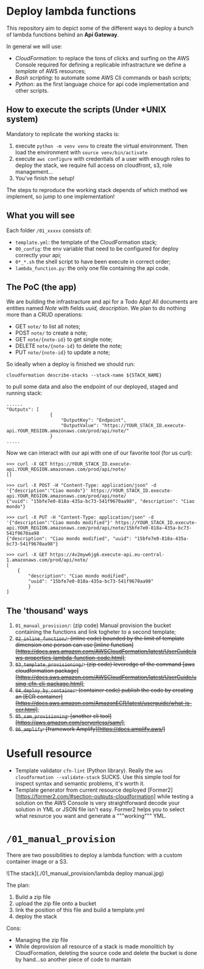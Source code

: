 # Deploy lambda functions

This repository aim to depict some of the different ways to deploy a bunch of lambda functions behind an **Api Gateway**.

In general we will use:

 * *CloudFormation*: to replace the tons of clicks and surfing on the AWS Console required for defining a replicable infrastracture we define a *template* of AWS resources;
 * *Bash scripting*: to automate some AWS Cli commands or bash scripts;
 * *Python*: as the first language choice for api code implementation and other scripts.

## How to execute the scripts (Under *UNIX system)

Mandatory to replicate the working stacks is:

 1. execute `python -m venv venv` to create the virtual environment. Then load the environment with `source venv/bin/activate`
 2. execute `aws configure` with credentials of a user with enough roles to deploy the stack, we require full access on cloudfront, s3, role management...
 3. You've finish the setup!


The steps to reproduce the working stack depends of which method we implement, so jump to one implementation!

## What you will see

Each folder `/01_xxxxx` consists of:

 * `template.yml`: the template of the CloudFormation stack;
 * `00_config`: the env variable that need to be configured for deploy correctly your api;
 * `0*_*.sh` the shell script to have been execute in correct order;
 * `lambda_function.py`: the only one file containing the api code.

## The PoC (the app)

We are building the infrastracture and api for a Todo App! All documents are entities named *Note* with fields *uuid, description*. We plan to do nothing more than a CRUD operations:

* GET `note/` to list all notes;
* POST `note/` to create a note;
* GET `note/{note-id}` to get single note;
* DELETE `note/{note-id}` to delete the note;
* PUT `note/{note-id}` to update a note;

So ideally when a deploy is finished we should run:

```
cloudformation describe-stacks --stack-name ${STACK_NAME}
```
to pull some data and also the endpoint of our deployed, staged and running stack:

```
......
"Outputs": [
                {
                    "OutputKey": "Endpoint",
                    "OutputValue": "https://YOUR_STACK_ID.execute-api.YOUR_REGION.amazonaws.com/prod/api/note/"
                }
.....
```

Now we can interact with our api with one of our favorite tool (for us curl):

```
>>> curl -X GET https://YOUR_STACK_ID.execute-api.YOUR_REGION.amazonaws.com/prod/api/note/
[]

>>> curl -X POST -H "Content-Type: application/json" -d '{"description":"Ciao mondo"}' https://YOUR_STACK_ID.execute-api.YOUR_REGION.amazonaws.com/prod/api/note/
{"uuid": "15bfe7e0-818a-435a-bc73-541f9670aa98", "description": "Ciao mondo"}

>>> curl -X PUT -H "Content-Type: application/json" -d '{"description":"Ciao mondo modified"}' https://YOUR_STACK_ID.execute-api.YOUR_REGION.amazonaws.com/prod/api/note/15bfe7e0-818a-435a-bc73-541f9670aa98
{"description": "Ciao mondo modified", "uuid": "15bfe7e0-818a-435a-bc73-541f9670aa98"}

>>> curl -X GET https://4v2myw6jg6.execute-api.eu-central-1.amazonaws.com/prod/api/note/
[
    {
        "description": "Ciao mondo modified",
        "uuid": "15bfe7e0-818a-435a-bc73-541f9670aa98"
        }
]
```


## The 'thousand' ways

1. `01_manual_provision/`: (zip code) Manual provision the bucket containing the functions and link togheter to a second template;
2. ~~`02_inline_function/`: (inline code) bounded by the limit of template dimension one person can use [inline function][https://docs.aws.amazon.com/AWSCloudFormation/latest/UserGuide/aws-properties-lambda-function-code.html]~~;
3. ~~`03_template_provisioning/`: (zip code) leveredge of the command [aws cloudformation package][https://docs.aws.amazon.com/AWSCloudFormation/latest/UserGuide/using-cfn-cli-package.html]~~;
4. ~~`04_deploy_by_container`: (container code) publish the code by creating an [ECR container][https://docs.aws.amazon.com/AmazonECR/latest/userguide/what-is-ecr.html]~~;
5. ~~`05_sam_provisioning`: [another cli tool][https://aws.amazon.com/serverless/sam/]~~;
6. ~~`06_amplify`: [framework Amplify][https://docs.amplify.aws/]~~


# Usefull resource

- Template validator `cfn-lint` (Python library). Really the `aws cloudformation --validate-stack` SUCKS. Use this simple tool for inspect syntax and semantic problems, it's worth it.
- Template generator from current resource deployed [Former2][https://former2.com/#section-outputs-cloudformation] while testing a solution on the AWS Console is very straightforward decode your solution in YML or JSON file isn't easy. Former2 helps you to select what resource you want and generate a """working""" YML.

# `/01_manual_provision`

There are two possibilities to deploy a lambda function: with a custom container image or a S3. 

![The stack](./01_manual_provision/lambda deploy manual.jpg)

The plan:
1. Build a zip file
2. upload the zip file onto a bucket
3. link the position of this file and build a template.yml
4. deploy the stack

Cons:
- Managing the zip file
- While deprovision all resource of a stack is made monolitich by CloudFormation, deleting the source code and delete the bucket is done by hand...so another piece of code to mantain
